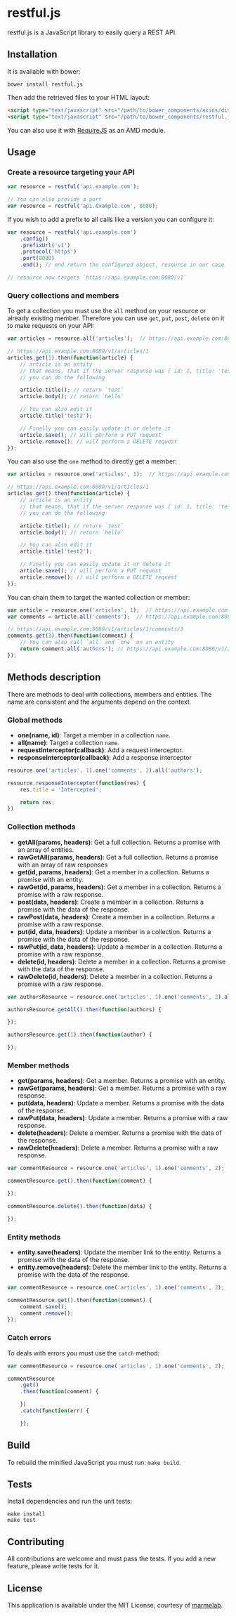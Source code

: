 # restful.js

restful.js is a JavaScript library to easily query a REST API.

## Installation

It is available with bower:

```
bower install restful.js
```

Then add the retrieved files to your HTML layout:

```html
<script type="text/javascript" src="/path/to/bower_components/axios/dist/axios.min.js"></script>
<script type="text/javascript" src="/path/to/bower_components/restful.js/restful.min.js"></script>
```

You can also use it with [RequireJS](http://requirejs.org/)  as an AMD module.

## Usage

### Create a resource targeting your API

```javascript
var resource = restful('api.example.com');

// You can also provide a port
var resource = restful('api.example.com', 8080);
```

If you wish to add a prefix to all calls like a version you can configure it:
```javascript
var resource = restful('api.example.com')
    .config()
    .prefixUrl('v1')
    .protocol('https')
    .port(8080)
    .end(); // end return the configured object, resource in our case

// resource now targets `https://api.example.com:8080/v1`
```

### Query collections and members

To get a collection you must use the `all` method on your resource or already existing member. Therefore you can use `get`, `put`, `post`, `delete` on it to make requests on your API:

```javascript
var articles = resource.all('articles');  // https://api.example.com:8080/v1/articles

// https://api.example.com:8080/v1/articles/1
articles.get(1).then(function(article) {
    // article is an entity
    // that means, that if the server response was { id: 1, title: 'test', body: 'hello' }
    // you can do the following

    article.title(); // return `test`
    article.body(); // return `hello`

    // You can also edit it
    article.title('test2');

    // Finally you can easily update it or delete it
    article.save(); // will perform a PUT request
    article.remove(); // will perform a DELETE request
});
```

You can also use the `one` method to directly get a member:

```javascript
var articles = resource.one('articles', 1);  // https://api.example.com:8080/v1/articles/1

// https://api.example.com:8080/v1/articles/1
articles.get().then(function(article) {
    // article is an entity
    // that means, that if the server response was { id: 1, title: 'test', body: 'hello' }
    // you can do the following

    article.title(); // return `test`
    article.body(); // return `hello`

    // You can also edit it
    article.title('test2');

    // Finally you can easily update it or delete it
    article.save(); // will perform a PUT request
    article.remove(); // will perform a DELETE request
});
```

You can chain them to target the wanted collection or member:

```javascript
var article = resource.one('articles', 1);  // https://api.example.com:8080/v1/articles/1
var comments = article.all('comments');  // https://api.example.com:8080/v1/articles/1/comments

// https://api.example.com:8080/v1/articles/1/comments/3
comments.get(3).then(function(comment) {
    // You can also call `all` and `one` on an entity
    return comment.all('authors'); // https://api.example.com:8080/v1/articles/1/comments/3/authors
});
```

## Methods description

There are methods to deal with collections, members and entities. The name are consistent and the arguments depend on the context.

### Global methods

* **one(name, id)**: Target a member in a collection `name`.
* **all(name)**: Target a collection `name`.
* **requestInterceptor(callback)**: Add a request interceptor.
* **responseInterceptor(callback)**: Add a response interceptor

```javascript
resource.one('articles', 1).one('comments', 2).all('authors');
```

```javascript
resource.responseInterceptor(function(res) {
    res.title = 'Intercepted';

    return res;
})
```

### Collection methods

* **getAll(params, headers)**: Get a full collection. Returns a promise with an array of entities.
* **rawGetAll(params, headers)**: Get a full collection. Returns a promise with an array of raw responses
* **get(id, params, headers)**: Get a member in a collection. Returns a promise with an entity.
* **rawGet(id, params, headers)**: Get a member in a collection. Returns a promise with a raw response.
* **post(data, headers)**: Create a member in a collection. Returns a promise with the data of the response.
* **rawPost(data, headers)**: Create a member in a collection. Returns a promise with a raw response.
* **put(id, data, headers)**: Update a member in a collection. Returns a promise with the data of the response.
* **rawPut(id, data, headers)**: Update a member in a collection. Returns a promise with a raw response.
* **delete(id, headers)**: Delete a member in a collection. Returns a promise with the data of the response.
* **rawDelete(id, headers)**: Delete a member in a collection. Returns a promise with a raw response.

```javascript
var authorsResource = resource.one('articles', 1).one('comments', 2).all('authors');

authorsResource.getAll().then(function(authors) {

});

authorsResource.get(1).then(function(author) {

});
```

### Member methods

* **get(params, headers)**: Get a member. Returns a promise with an entity.
* **rawGet(params, headers)**: Get a member. Returns a promise with a raw response.
* **put(data, headers)**: Update a member. Returns a promise with the data of the response.
* **rawPut(data, headers)**: Update a member. Returns a promise with a raw response.
* **delete(headers)**: Delete a member. Returns a promise with the data of the response.
* **rawDelete(headers)**: Delete a member. Returns a promise with a raw response.

```javascript
var commentResource = resource.one('articles', 1).one('comments', 2);

commentResource.get().then(function(comment) {

});

commentResource.delete().then(function(data) {

});
```

### Entity methods

* **entity.save(headers)**: Update the member link to the entity. Returns a promise with the data of the response.
* **entity.remove(headers)**: Delete the member link to the entity. Returns a promise with the data of the response.

```javascript
var commentResource = resource.one('articles', 1).one('comments', 2);

commentResource.get().then(function(comment) {
    comment.save();
    comment.remove();
});
```

### Catch errors

To deals with errors you must use the `catch` method:

```javascript
var commentResource = resource.one('articles', 1).one('comments', 2);

commentResource
    .get()
    .then(function(comment) {

    })
    .catch(function(err) {

    });
```

## Build

To rebuild the minified JavaScript you must run: `make build`.

## Tests

Install dependencies and run the unit tests:

```
make install
make test
```

## Contributing

All contributions are welcome and must pass the tests. If you add a new feature, please write tests for it.

## License

This application is available under the MIT License, courtesy of [marmelab](http://marmelab.com).
